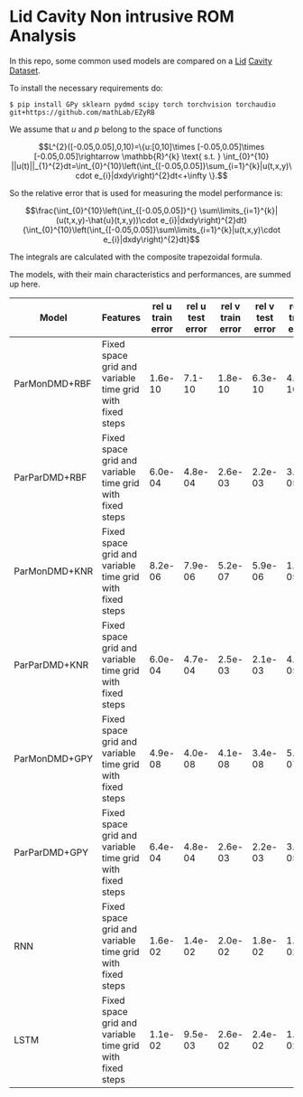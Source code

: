 # Lid Cavity Non intrusive ROM Analysis
In this repo, some common used models are compared on a [Lid](https://github.com/guglielmopadula/LidCavity) [Cavity](https://github.com/guglielmopadula/LidCavity) [Dataset](https://github.com/guglielmopadula/LidCavity).

To install the necessary requirements do:

    $ pip install GPy sklearn pydmd scipy torch torchvision torchaudio git+https://github.com/mathLab/EZyRB 


We assume that $u$ and $p$ belong to the space of functions 
```math
L^{2}([-0.05,0.05],0,10)=\{u:[0,10]\times [-0.05,0.05]\times [-0.05,0.05]\rightarrow \mathbb{R}^{k} \text{ s.t. } \int_{0}^{10} ||u(t)||_{1}^{2}dt=\int_{0}^{10}\left(\int_{[-0.05,0.05]}\sum_{i=1}^{k}|u(t,x,y)\cdot e_{i}|dxdy\right)^{2}dt<+\infty \}.
```



So the relative error that is used for measuring the model performance is:

```math
\frac{\int_{0}^{10}\left(\int_{[-0.05,0.05]}^{} \sum\limits_{i=1}^{k}|(u(t,x,y)-\hat{u}(t,x,y))\cdot e_{i}|dxdy\right)^{2}dt}{\int_{0}^{10}\left(\int_{[-0.05,0.05]}\sum\limits_{i=1}^{k}|u(t,x,y)\cdot e_{i}|dxdy\right)^{2}dt}
```


The integrals are calculated with the composite trapezoidal formula.


The models, with their main characteristics and 
performances, are summed up here.


|   Model     |         Features                                       |rel u train error|rel u test error|rel v train error|rel v test error|rel p train error|rel p test error| 
|-------------|--------------------------------------------------------|-----------------|----------------|-----------------|----------------|-----------------|----------------|
|ParMonDMD+RBF|Fixed space grid and variable time grid with fixed steps|1.6e-10          |7.1-10          |1.8e-10          |6.3e-10         |4.4e-10          |2.3e-08         |
|ParParDMD+RBF|Fixed space grid and variable time grid with fixed steps|6.0e-04          |4.8e-04         |2.6e-03          |2.2e-03         |3.6e-05          |3.4e-05         |
|ParMonDMD+KNR|Fixed space grid and variable time grid with fixed steps|8.2e-06          |7.9e-06         |5.2e-07          |5.9e-06         |1.0e-05          |1.2e-05         |
|ParParDMD+KNR|Fixed space grid and variable time grid with fixed steps|6.0e-04          |4.7e-04         |2.5e-03          |2.1e-03         |4.6e-05          |4.6e-05         |
|ParMonDMD+GPY|Fixed space grid and variable time grid with fixed steps|4.9e-08          |4.0e-08         |4.1e-08          |3.4e-08         |5.1e-07          |4.1e-07         |
|ParParDMD+GPY|Fixed space grid and variable time grid with fixed steps|6.4e-04          |4.8e-04         |2.6e-03          |2.2e-03         |3.6e-05          |3.4e-05         |
|RNN          |Fixed space grid and variable time grid with fixed steps|1.6e-02          |1.4e-02         |2.0e-02          |1.8e-02         |1.6e-02          |1.3e-02         |
|LSTM         |Fixed space grid and variable time grid with fixed steps|1.1e-02          |9.5e-03         |2.6e-02          |2.4e-02         |1.5e-02          |1.2e-02         |

